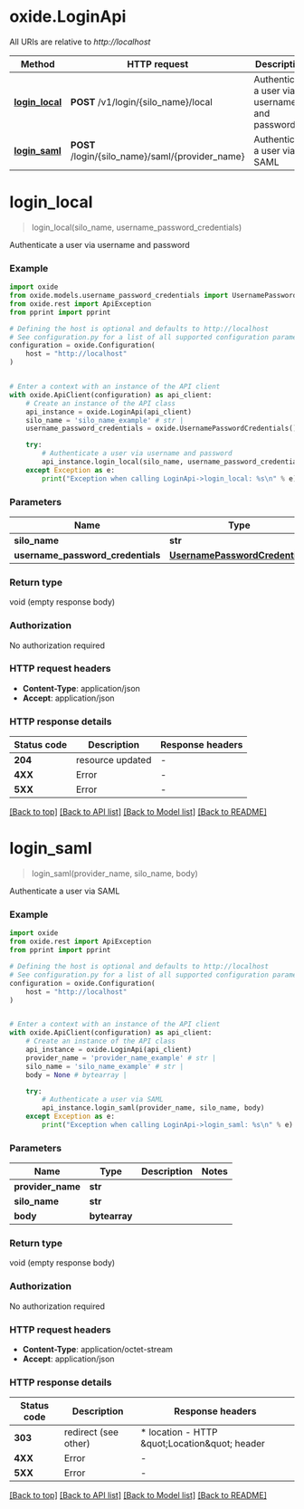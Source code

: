# oxide.LoginApi

All URIs are relative to *http://localhost*

Method | HTTP request | Description
------------- | ------------- | -------------
[**login_local**](LoginApi.md#login_local) | **POST** /v1/login/{silo_name}/local | Authenticate a user via username and password
[**login_saml**](LoginApi.md#login_saml) | **POST** /login/{silo_name}/saml/{provider_name} | Authenticate a user via SAML


# **login_local**
> login_local(silo_name, username_password_credentials)

Authenticate a user via username and password

### Example


```python
import oxide
from oxide.models.username_password_credentials import UsernamePasswordCredentials
from oxide.rest import ApiException
from pprint import pprint

# Defining the host is optional and defaults to http://localhost
# See configuration.py for a list of all supported configuration parameters.
configuration = oxide.Configuration(
    host = "http://localhost"
)


# Enter a context with an instance of the API client
with oxide.ApiClient(configuration) as api_client:
    # Create an instance of the API class
    api_instance = oxide.LoginApi(api_client)
    silo_name = 'silo_name_example' # str | 
    username_password_credentials = oxide.UsernamePasswordCredentials() # UsernamePasswordCredentials | 

    try:
        # Authenticate a user via username and password
        api_instance.login_local(silo_name, username_password_credentials)
    except Exception as e:
        print("Exception when calling LoginApi->login_local: %s\n" % e)
```



### Parameters


Name | Type | Description  | Notes
------------- | ------------- | ------------- | -------------
 **silo_name** | **str**|  | 
 **username_password_credentials** | [**UsernamePasswordCredentials**](UsernamePasswordCredentials.md)|  | 

### Return type

void (empty response body)

### Authorization

No authorization required

### HTTP request headers

 - **Content-Type**: application/json
 - **Accept**: application/json

### HTTP response details

| Status code | Description | Response headers |
|-------------|-------------|------------------|
**204** | resource updated |  -  |
**4XX** | Error |  -  |
**5XX** | Error |  -  |

[[Back to top]](#) [[Back to API list]](../README.md#documentation-for-api-endpoints) [[Back to Model list]](../README.md#documentation-for-models) [[Back to README]](../README.md)

# **login_saml**
> login_saml(provider_name, silo_name, body)

Authenticate a user via SAML

### Example


```python
import oxide
from oxide.rest import ApiException
from pprint import pprint

# Defining the host is optional and defaults to http://localhost
# See configuration.py for a list of all supported configuration parameters.
configuration = oxide.Configuration(
    host = "http://localhost"
)


# Enter a context with an instance of the API client
with oxide.ApiClient(configuration) as api_client:
    # Create an instance of the API class
    api_instance = oxide.LoginApi(api_client)
    provider_name = 'provider_name_example' # str | 
    silo_name = 'silo_name_example' # str | 
    body = None # bytearray | 

    try:
        # Authenticate a user via SAML
        api_instance.login_saml(provider_name, silo_name, body)
    except Exception as e:
        print("Exception when calling LoginApi->login_saml: %s\n" % e)
```



### Parameters


Name | Type | Description  | Notes
------------- | ------------- | ------------- | -------------
 **provider_name** | **str**|  | 
 **silo_name** | **str**|  | 
 **body** | **bytearray**|  | 

### Return type

void (empty response body)

### Authorization

No authorization required

### HTTP request headers

 - **Content-Type**: application/octet-stream
 - **Accept**: application/json

### HTTP response details

| Status code | Description | Response headers |
|-------------|-------------|------------------|
**303** | redirect (see other) |  * location - HTTP \&quot;Location\&quot; header <br>  |
**4XX** | Error |  -  |
**5XX** | Error |  -  |

[[Back to top]](#) [[Back to API list]](../README.md#documentation-for-api-endpoints) [[Back to Model list]](../README.md#documentation-for-models) [[Back to README]](../README.md)

